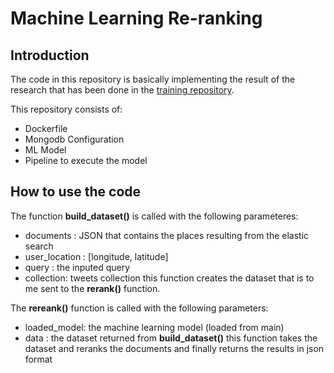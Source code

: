 # Machine Learning Re-ranking

## Introduction 
The code in this repository is basically implementing the result of the research that has been done in the [training repository](https://github.com/Social-Media-Place-Ranking/machine-learning-training).

This repository consists of: 
- Dockerfile 
- Mongodb Configuration
- ML Model
- Pipeline to execute the model

## How to use the code

The function **build_dataset()** is called with the following parameteres:
- documents : JSON that contains the places resulting from the elastic search
- user_location : [longitude, latitude]
- query : the inputed query
- collection: tweets collection
this function creates the dataset that is to me sent to the **rerank()** function.

The **rereank()** function is called with the following parameters:
- loaded_model: the machine learning model (loaded from main)
- data : the dataset returned from **build_dataset()**
this function takes the dataset and reranks the documents and finally returns the results in json format
